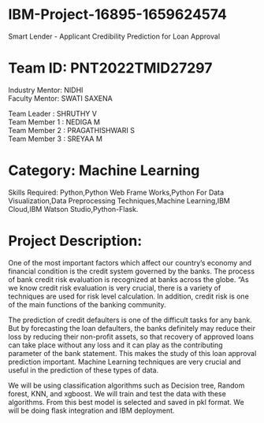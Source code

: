 # IBM-Project-16895-1659624574
Smart Lender - Applicant Credibility Prediction for Loan Approval
# Team ID: PNT2022TMID27297
Industry Mentor: NIDHI  
Faculty Mentor: SWATI SAXENA  

Team Leader : SHRUTHY V  
Team Member 1 : NEDIGA M  
Team Member 2 : PRAGATHISHWARI S  
Team Member 3 : SREYAA M  

# Category: Machine Learning

Skills Required:
Python,Python Web Frame Works,Python For Data Visualization,Data Preprocessing Techniques,Machine Learning,IBM Cloud,IBM Watson Studio,Python-Flask.

# Project Description:

One of the most important factors which affect our country’s economy and financial condition is the credit system governed by the banks. The process of bank credit risk evaluation is recognized at banks across the globe. “As we know credit risk evaluation is very crucial, there is a variety of techniques are used for risk level calculation. In addition, credit risk is one of the main functions of the banking community.

The prediction of credit defaulters is one of the difficult tasks for any bank. But by forecasting the loan defaulters, the banks definitely may reduce their loss by reducing their non-profit assets, so that recovery of approved loans can take place without any loss and it can play as the contributing parameter of the bank statement. This makes the study of this loan approval prediction important. Machine Learning techniques are very crucial and useful in the prediction of these types of data.

We will be using classification algorithms such as Decision tree, Random forest, KNN, and xgboost. We will train and test the data with these algorithms. From this best model is selected and saved in pkl format. We will be doing flask integration and IBM deployment.
